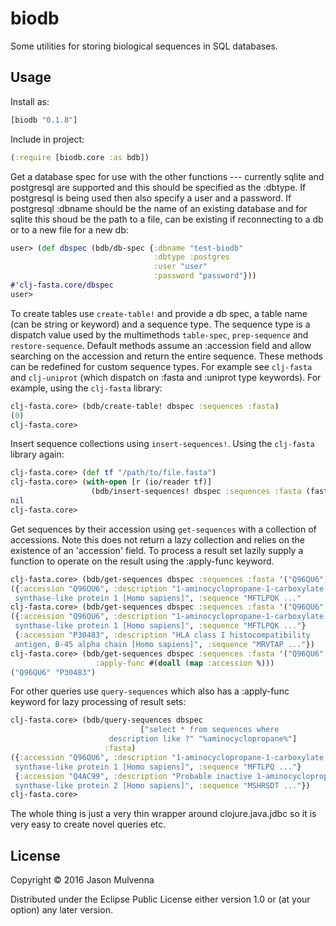 # biodb

Some utilities for storing biological sequences in SQL databases.

## Usage

Install as:

```clj
[biodb "0.1.8"]
```

Include in project:

```clj
(:require [biodb.core :as bdb])
```

Get a database spec for use with the other functions --- currently
sqlite and postgresql are supported and this should be specified as
the :dbtype. If postgresql is being used then also specify a user and
a password. If postgresql :dbname should be the name of an existing
database and for sqlite this shoud be the path to a file, can be
existing if reconnecting to a db or to a new file for a new db:

```clj
user> (def dbspec (bdb/db-spec {:dbname "test-biodb"
                                :dbtype :postgres
                                :user "user"
                                :password "password"}))
#'clj-fasta.core/dbspec
user>
```

To create tables use `create-table!` and provide a db spec, a table
name (can be string or keyword) and a sequence type. The sequence type
is a dispatch value used by the multimethods `table-spec`,
`prep-sequence` and `restore-sequence`. Default methods assume an
:accession field and allow searching on the accession and return the
entire sequence. These methods can be redefined for custom sequence
types. For example see `clj-fasta` and `clj-uniprot` (which dispatch
on :fasta and :uniprot type keywords). For example, using the
`clj-fasta` library:

```clj
clj-fasta.core> (bdb/create-table! dbspec :sequences :fasta)
(0)
clj-fasta.core>
```

Insert sequence collections using `insert-sequences!`. Using the
`clj-fasta` library again:

```clj
clj-fasta.core> (def tf "/path/to/file.fasta")
clj-fasta.core> (with-open [r (io/reader tf)]
                  (bdb/insert-sequences! dbspec :sequences :fasta (fasta-seq r)))
nil		  
clj-fasta.core>
```

Get sequences by their accession using `get-sequences` with a
collection of accessions. Note this does not return a lazy collection
and relies on the existence of an 'accession' field. To process a
result set lazily supply a function to operate on the result using the
:apply-func keyword.

```clj
clj-fasta.core> (bdb/get-sequences dbspec :sequences :fasta '("Q96QU6"))
({:accession "Q96QU6", :description "1-aminocyclopropane-1-carboxylate
 synthase-like protein 1 [Homo sapiens]", :sequence "MFTLPQK ..."
clj-fasta.core> (bdb/get-sequences dbspec :sequences :fasta '("Q96QU6" "P30483"))
({:accession "Q96QU6", :description "1-aminocyclopropane-1-carboxylate
 synthase-like protein 1 [Homo sapiens]", :sequence "MFTLPQK ..."}
 {:accession "P30483", :description "HLA class I histocompatibility
 antigen, B-45 alpha chain [Homo sapiens]", :sequence "MRVTAP ..."})
clj-fasta.core> (bdb/get-sequences dbspec :sequences :fasta '("Q96QU6" "P30483")
				   :apply-func #(doall (map :accession %)))
("Q96QU6" "P30483")				   
```

For other queries use `query-sequences` which also has a :apply-func
keyword for lazy processing of result sets:

```clj
clj-fasta.core> (bdb/query-sequences dbspec
                 		     ["select * from sequences where
				      description like ?" "%aminocyclopropane%"]
				     :fasta)
({:accession "Q96QU6", :description "1-aminocyclopropane-1-carboxylate
 synthase-like protein 1 [Homo sapiens]", :sequence "MFTLPQ ..."}
 {:accession "Q4AC99", :description "Probable inactive 1-aminocyclopropane-1-carboxylate
 synthase-like protein 2 [Homo sapiens]", :sequence "MSHRSDT ..."})
clj-fasta.core> 
```

The whole thing is just a very thin wrapper around clojure.java.jdbc
so it is very easy to create novel queries etc.

## License

Copyright © 2016 Jason Mulvenna

Distributed under the Eclipse Public License either version 1.0 or (at
your option) any later version.
